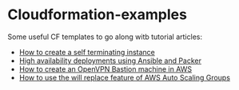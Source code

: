 # Cloudformation-examples

Some useful CF templates to go along witb tutorial articles:

* [How to create a self terminating instance](https://techpunch.co.uk/development/how-to-use-cloudformation-in-aws-to-create-a-self-terminating-instance)
* [High availability deployments using Ansible and Packer](https://techpunch.co.uk/development/high-availability-image-deployments-in-aws-using-ansible-and-packer)
* [How to create an OpenVPN Bastion machine in AWS](https://techpunch.co.uk/development/how-to-create-an-openvpn-bastion-machine-in-aws)
* [How to use the will replace feature of AWS Auto Scaling Groups](https://techpunch.co.uk/development/how-to-use-the-will-replace-feature-of-aws-auto-scaling-groups)
